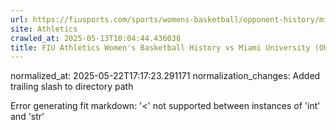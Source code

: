 ```yaml
---
url: https://fiusports.com/sports/womens-basketball/opponent-history/miami-university-oh-/303/
site: Athletics
crawled_at: 2025-05-13T10:04:44.436038
title: FIU Athletics Women's Basketball History vs Miami University (OH)
---
```

normalized_at: 2025-05-22T17:17:23.291171
normalization_changes: Added trailing slash to directory path

Error generating fit markdown: '<' not supported between instances of 'int' and 'str'